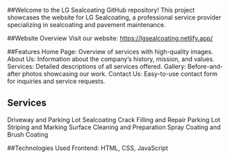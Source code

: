 ##Welcome to the LG Sealcoating GitHub repository! This project showcases the website for LG Sealcoating, a professional service provider specializing in sealcoating and pavement maintenance.

##Website Overview
Visit our website: https://lgsealcoating.netlify.app/

##Features
Home Page: Overview of services with high-quality images.
About Us: Information about the company’s history, mission, and values.
Services: Detailed descriptions of all services offered.
Gallery: Before-and-after photos showcasing our work.
Contact Us: Easy-to-use contact form for inquiries and service requests.

## Services
Driveway and Parking Lot Sealcoating
Crack Filling and Repair
Parking Lot Striping and Marking
Surface Cleaning and Preparation
Spray Coating and Brush Coating

##Technologies Used
Frontend: HTML, CSS, JavaScript
